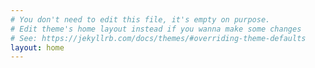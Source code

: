 ```yaml
---
# You don't need to edit this file, it's empty on purpose.
# Edit theme's home layout instead if you wanna make some changes
# See: https://jekyllrb.com/docs/themes/#overriding-theme-defaults
layout: home
---
```


<script>
  if (navigator.serviceWorker) {
    navigator.serviceWorker.register('/sw.js').then(function(registration) {
      // console.log('ServiceWorker registration successful with scope:',  registration.scope);
    }).catch(function(error) {
      console.log('ServiceWorker registration failed, please report to That Aboutness', errror);
    });
  };
</script>